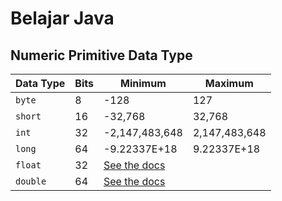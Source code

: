 # Belajar Java

## Numeric Primitive Data Type

| Data Type | Bits | Minimum                                                                         | Maximum       |
| --------- | ---- | ------------------------------------------------------------------------------- | ------------- |
| `byte`    | 8    | -128                                                                            | 127           |
| `short`   | 16   | -32,768                                                                         | 32,768        |
| `int`     | 32   | -2,147,483,648                                                                  | 2,147,483,648 |
| `long`    | 64   | -9.22337E+18                                                                    | 9.22337E+18   |
| `float`   | 32   | [See the docs](https://docs.oracle.com/javase/8/docs/api/java/lang/Float.html)  |
| `double`  | 64   | [See the docs](https://docs.oracle.com/javase/8/docs/api/java/lang/Double.html) |

